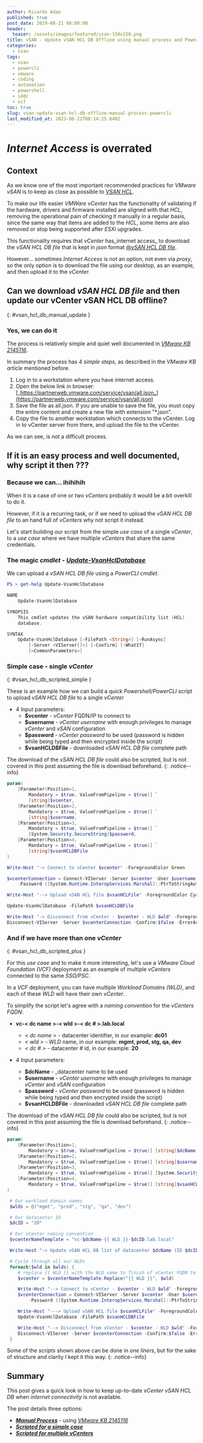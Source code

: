 ```yaml
---
author: Ricardo Adao
published: true
post_date: 2019-08-21 08:00:00
header:
  teaser: /assets/images/featured/vsan-150x150.png
title: vSAN - Update vSAN HCL DB Offline using manual process and PowerCLI
categories:
  - vsan
tags:
  - vsan
  - powercli
  - vmware
  - coding
  - automation
  - powershell
  - sddc
  - vcf
toc: true
slug: vsan-update-vsan-hcl-db-offline-manual-process-powercli
last_modified_at: 2023-06-21T08:14:25.640Z
---
```

# **_Internet Access_ is overrated**

## Context

As we know one of the most important recommended practices for _VMware vSAN_ is to keep as close as possible to [_VSAN HCL_](https://www.vmware.com/resources/compatibility/search.php?deviceCategory=vsan).

To make our life easier _VMWare vCenter_ has the functionality of validating if the hardware, drivers and firmware installed are aligned with that _HCL_, removing the operational pain of checking it manually in a regular basis, since the same way that items are added to the _HCL_, some items are also removed or stop being supported after _ESXi_ upgrades.

This functionality requires that _vCenter_ has_internet access_ to download the _vSAN HCL DB file_ that is kept in _json_ format [@_vSAN HCL DB file_](https://partnerweb.vmware.com/service/vsan/all.json
).

However... sometimes _Internet Access_ is not an option, not even via _proxy_, so the only option is to download the file using our desktop, as an example, and then upload it to the _vCenter_.

## Can we download _vSAN HCL DB file_ and then update our vCenter vSAN HCL DB offline?
{: #vsan_hcl_db_manual_update }

### Yes, we can do it

The process is relatively simple and quiet well documented in [_VMware KB 2145116_](https://kb.vmware.com/s/article/2145116).

In summary the process has *4 simple steps*, as described in the _VMware KB article_ mentioned before.

1. Log in to a workstation where you have internet access.
2. Open the below link in browser:
   [_https://partnerweb.vmware.com/service/vsan/all.json_](https://partnerweb.vmware.com/service/vsan/all.json)
3. Save the file as all.json. If you are unable to save the file, you must copy the entire content and create a new file with extension "*.json".
4. Copy the file to another workstation which connects to the vCenter.  Log in to vCenter server from there, and upload the file to the vCenter.

As we can see, is not a difficult process.

## If it is an easy process and well documented, why script it then ???

### Because we can... ihihihih

When it is a case of one or two _vCenters_ probably it would be a bit overkill to do it.

However, if it is a recurring task, or if we need to upload the _vSAN HCL DB file_ to an hand full of _vCenters_ why not script it instead.

Let's start building our script from the simple _use case_ of a single _vCenter_,  to a _use case_ where we have multiple _vCenters_ that share the same credentials.

### The magic _cmdlet_ - [_Update-VsanHclDatabase_](https://code.vmware.com/doc/preview?id=6330#/doc/Update-VsanHclDatabase.html)

We can upload a _vSAN HCL DB file_ using a _PowerCLI cmdlet_.

```powershell
PS > get-help Update-VsanHclDatabase

NAME
    Update-VsanHclDatabase

SYNOPSIS
    This cmdlet updates the vSAN hardware compatibility list (HCL)
    database.

SYNTAX
    Update-VsanHclDatabase [-FilePath <String>] [-RunAsync]
        [-Server <VIServer[]>] [-Confirm] [-WhatIf]
        [<CommonParameters>]
```

### Simple case - single _vCenter_
{: #vsan_hcl_db_scripted_simple }

These is an example how we can build a quick _Powershell/PowerCLI_ script to upload _vSAN HCL DB file_ to a single _vCenter_  

* 4 Input parameters:
  * **$vcenter**       - _vCenter_ FQDN/IP to connect to
  * **$username**      - _vCenter username_ with enough privileges to manage _vCenter_ and _vSAN_ configuration
  * **$password**      - _vCenter password_ to be used (password is hidden while being typed and then encrypted inside the script)
  * **$vsanHCLDBFile** - downloaded _vSAN HCL DB file_ complete path

The download of the _vSAN HCL DB file_ could also be scripted, but is not covered in this post assuming the file is download beforehand.
{: .notice--info}

```powershell
param(
    [Parameter(Position=1,
        Mandatory = $true, ValueFromPipeline = $true)] `
        [string]$vcenter,
    [Parameter(Position=2,
        Mandatory = $true, ValueFromPipeline = $true)] `
        [string]$username,
    [Parameter(Position=3,
        Mandatory = $true, ValueFromPipeline = $true)] `
        [System.Security.SecureString]$password,
    [Parameter(Position=4,
        Mandatory = $true, ValueFromPipeline = $true)] `
        [string]$vsanHCLDBFile
)

Write-Host "-> Connect to vCenter $vcenter" -ForegroundColor Green

$vcenterConnection = Connect-VIServer -Server $vcenter -User $username `
    -Password ([System.Runtime.InteropServices.Marshal]::PtrToStringAuto([System.Runtime.InteropServices.Marshal]::SecureStringToBSTR($password)))

Write-Host "--> Upload vSAN HCL file $vsanHCLFile" -ForegroundColor Cyan

Update-VsanHclDatabase -FilePath $vsanHCLDBFile

Write-Host "-> Disconnect from vCenter - $vcenter - WLD $wld" -ForegroundColor Green
Disconnect-VIServer -Server $vcenterConnection -Confirm:$false -ErrorAction SilentlyContinue
```

### And if we have more than one _vCenter_
{: #vsan_hcl_db_scripted_plus }

For this _use case_ and to make it more interesting, let's use a _VMware Cloud Foundation (VCF)_ deployment as an example of multiple _vCenters_  connected to the same _SSO/PSC_.

In a _VCF_ deployment, you can have multiple _Workload Domains (WLD)_, and each of these _WLD_ will have their own _vCenter_.

To simplify the script let's agree with a _naming convention_ for the _vCenters_ _FQDN_:

* **vc-< dc name >-< wld >-< dc # >.lab.local**
  * _< dc name >_ - datacenter identifier, in our example: **dc01**
  * _< wld >_     - _WLD_ name, in our example: **mgmt, prod, stg, qa, dev**
  * _< dc # >_    - datacenter # id, in our example: **20**  

* 4 Input parameters:
  * **$dcName**        - _datacenter name to be used
  * **$username**      - _vCenter username_ with enough privileges to manage _vCenter_ and _vSAN_ configuration
  * **$password**      - _vCenter password_ to be used (password is hidden while being typed and then encrypted inside the script)
  * **$vsanHCLDBFile** - downloaded _vSAN HCL DB file_ complete path

The download of the _vSAN HCL DB file_ could also be scripted, but is not covered in this post assuming the file is download beforehand.
{: .notice--info}

```powershell
param(
    [Parameter(Position=1,
        Mandatory = $true, ValueFromPipeline = $true)] [string]$dcName,
    [Parameter(Position=2,
        Mandatory = $true, ValueFromPipeline = $true)] [string]$username,
    [Parameter(Position=3,
        Mandatory = $true, ValueFromPipeline = $true)] [System.Security.SecureString]$password,
    [Parameter(Position=4,
        Mandatory = $true, ValueFromPipeline = $true)] [string]$vsanHCLDBFile
)

 # Our workload domain names
 $wlds = @("mgmt", "prod", "stg", "qa", "dev")

 # Our datacenter ID
 $dcID = "20"

 # Our vCenter naming convention
 $vcenterNameTemplate = "vc-$dcName-{{ WLD }}-$dcID.lab.local"

 Write-Host "-> Update vSAN HCL DB list of datacenter $dcName (ID $dcID) vCenters" -ForegroundColor Green

 # Cycle through all our WLDs
 foreach($wld in $wlds) {
    # replace {{ WLD }} with the WLD name to finish of vCenter FQDN to connect to
    $vcenter = $vcenterNameTemplate.Replace("{{ WLD }}", $wld)

    Write-Host "--> Connect to vCenter - $vcenter - WLD $wld" -ForegroundColor Green
    $vcenterConnection = Connect-VIServer -Server $vcenter -User $username `
        -Password ([System.Runtime.InteropServices.Marshal]::PtrToStringAuto([System.Runtime.InteropServices.Marshal]::SecureStringToBSTR($password)))

    Write-Host "---> Upload vSAN HCL file $vsanHCLFile" -ForegroundColor Cyan
    Update-VsanHclDatabase -FilePath $vsanHCLDBFile

    Write-Host "--> Disconnect from vCenter - $vcenter - WLD $wld" -ForegroundColor Green
    Disconnect-VIServer -Server $vcenterConnection -Confirm:$false -ErrorAction SilentlyContinue
 }
```

Some of the _scripts_ shown above can be done in _one liners_, but for the sake of structure and clarity I kept it this way.
{: .notice--info}

## Summary

 This post gives a quick look in how to keep up-to-date _vCenter_ _vSAN HCL DB_ when _internet connectivity_ is not available.

 The post details three options:

* [_**Manual Process**_](#vsan_hcl_db_manual_update) - using [_VMware KB 2145116_](https://kb.vmware.com/s/article/2145116)
* [_**Scripted for a simple case**_](#vsan_hcl_db_scripted_simple)
* [_**Scripted for multiple vCenters**_](#vsan_hcl_db_scripted_plus)
